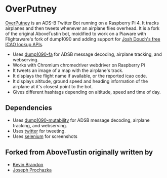 # OverPutney
[OverPutney](https://twitter.com/overputney) is an ADS-B Twitter Bot running on a Raspberry Pi 4.  It tracks airplanes and then tweets whenever an airplane flies overhead. It is a fork of the original AboveTustin bot, moidified to work on a Piaware with Flightaware's fork of dump1090 and adding support for [Josh Douch's free ICAO lookup APIs](https://api.joshdouch.me/).

 * Uses [dump1090-fa](https://github.com/flightaware/dump1090) for ADSB message decoding, airplane tracking, and webserving.
 * Works with Chromium chromedriver webdriver on Raspberry Pi
 * It tweets an image of a map with the airplane's track.
 * It displays the flight name if available, or the reported icao code.
 * It displays altitude, ground speed and heading information of the airplane at it's closest point to the bot.
 * Gives different hashtags depending on altitude, speed and time of day.
 
## Dependencies
* Uses [dump1090-mutability](https://github.com/flightaware/dump1090) for ADSB message decoding, airplane tracking, and webserving.
* Uses [twitter](https://pypi.python.org/pypi/twitter) for tweeting.
* Uses [selenium](https://pypi.python.org/pypi/selenium) for screenshots

## Forked from AboveTustin originally written by
* [Kevin Brandon](https://github.com/kevinabrandon)
* [Joseph Prochazka](https://github.com/jprochazka)
